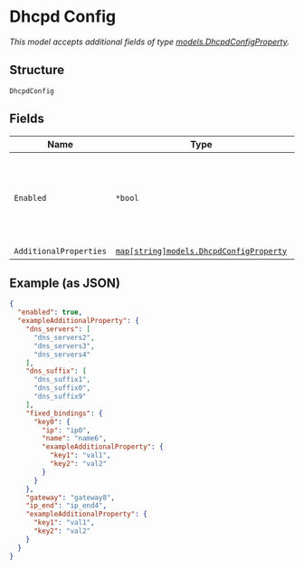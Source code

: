 
# Dhcpd Config

*This model accepts additional fields of type [models.DhcpdConfigProperty](../../doc/models/dhcpd-config-property.md).*

## Structure

`DhcpdConfig`

## Fields

| Name | Type | Tags | Description |
|  --- | --- | --- | --- |
| `Enabled` | `*bool` | Optional | If set to `false`, disable the DHCP server<br><br>**Default**: `true` |
| `AdditionalProperties` | [`map[string]models.DhcpdConfigProperty`](../../doc/models/dhcpd-config-property.md) | Optional | - |

## Example (as JSON)

```json
{
  "enabled": true,
  "exampleAdditionalProperty": {
    "dns_servers": [
      "dns_servers2",
      "dns_servers3",
      "dns_servers4"
    ],
    "dns_suffix": [
      "dns_suffix1",
      "dns_suffix0",
      "dns_suffix9"
    ],
    "fixed_bindings": {
      "key0": {
        "ip": "ip0",
        "name": "name6",
        "exampleAdditionalProperty": {
          "key1": "val1",
          "key2": "val2"
        }
      }
    },
    "gateway": "gateway8",
    "ip_end": "ip_end4",
    "exampleAdditionalProperty": {
      "key1": "val1",
      "key2": "val2"
    }
  }
}
```

